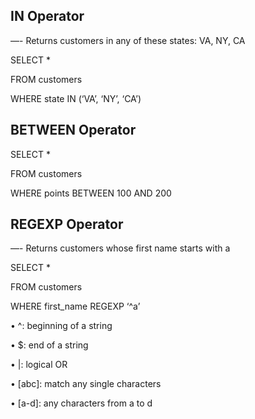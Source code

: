 ## IN Operator
—- Returns customers in any of these states: VA, NY, CA  

SELECT *  

FROM customers  

WHERE state IN (‘VA’, ‘NY’, ‘CA’)

## BETWEEN Operator
SELECT *  

FROM customers  

WHERE points BETWEEN 100 AND 200  
## REGEXP Operator
  
  —- Returns customers whose first name starts with a
  
  SELECT *
  
  FROM customers  
  
WHERE first_name REGEXP ‘^a’  

• ^: beginning of a string  

• $: end of a string  

• |: logical OR  

• [abc]: match any single characters  

• [a-d]: any characters from a to d
